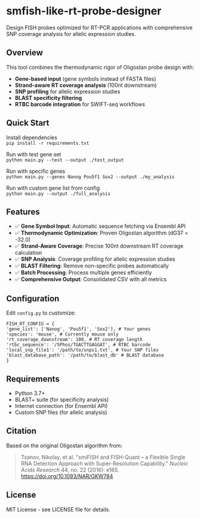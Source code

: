 # smfish-like-rt-probe-designer

Design FISH probes optimized for RT-PCR applications with comprehensive SNP coverage analysis for allelic expression studies.

## Overview

This tool combines the thermodynamic rigor of Oligostan probe design with:
- **Gene-based input** (gene symbols instead of FASTA files)
- **Strand-aware RT coverage analysis** (100nt downstream)
- **SNP profiling** for allelic expression studies
- **BLAST specificity filtering**
- **RTBC barcode integration** for SWIFT-seq workflows

## Quick Start

Install dependencies\
```pip install -r requirements.txt```

Run with test gene set\
```python main.py --test --output ./test_output```

Run with specific genes\
```python main.py --genes Nanog Pou5f1 Sox2 --output ./my_analysis```

Run with custom gene list from config\
```python main.py --output ./full_analysis```



## Features

- ✅ **Gene Symbol Input**: Automatic sequence fetching via Ensembl API
- ✅ **Thermodynamic Optimization**: Proven Oligostan algorithm (dG37 = -32.0)
- ✅ **Strand-Aware Coverage**: Precise 100nt downstream RT coverage calculation
- ✅ **SNP Analysis**: Coverage profiling for allelic expression studies
- ✅ **BLAST Filtering**: Remove non-specific probes automatically
- ✅ **Batch Processing**: Process multiple genes efficiently
- ✅ **Comprehensive Output**: Consolidated CSV with all metrics

## Configuration

Edit `config.py` to customize:

```
FISH_RT_CONFIG = {
'gene_list': ['Nanog', 'Pou5f1', 'Sox2'], # Your genes
'species': 'mouse', # Currently mouse only
'rt_coverage_downstream': 100, # RT coverage length
'rtbc_sequence': '/5Phos/TGACTTGAGGAT', # RTBC barcode
'local_snp_file1': '/path/to/snps1.txt', # Your SNP files
'blast_database_path': '/path/to/blast_db' # BLAST database
}
```


## Requirements

- Python 3.7+
- BLAST+ suite (for specificity analysis)
- Internet connection (for Ensembl API)
- Custom SNP files (for allelic analysis)

## Citation

Based on the original Oligostan algorithm from:
> Tsanov, Nikolay, et al. "smiFISH and FISH-Quant – a Flexible Single RNA Detection Approach with Super-Resolution Capability." *Nucleic Acids Research* 44, no. 22 (2016): e165. https://doi.org/10.1093/NAR/GKW784

## License

MIT License - see LICENSE file for details.